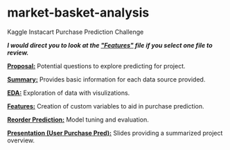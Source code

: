 # market-basket-analysis
Kaggle Instacart Purchase Prediction Challenge

_**I would direct you to look at the ["Features"](https://github.com/sean-io/market-basket-analysis/blob/master/Features.ipynb) file if you select one file to review.**_

**[Proposal:](https://github.com/sean-io/market-basket-analysis/blob/master/Proposal.ipynb)** Potential questions to explore predicting for project.

**[Summary:](https://github.com/sean-io/market-basket-analysis/blob/master/Data%20Summary.ipynb)** Provides basic information for each data source provided. 

**[EDA:](https://github.com/sean-io/market-basket-analysis/blob/master/EDA.ipynb)** Exploration of data with visulizations. 

**[Features:](https://github.com/sean-io/market-basket-analysis/blob/master/Features.ipynb)** Creation of custom variables to aid in purchase prediction. 

**[Reorder Prediction:](https://github.com/sean-io/market-basket-analysis/blob/master/Reorder_Prediction.ipynb)** Model tuning and evaluation. 

**[Presentation (User Purchase Pred):](https://github.com/sean-io/market-basket-analysis/blob/master/Presentation%20(User%20Purchase%20Pred).pdf)** Slides providing a summarized project overview.
